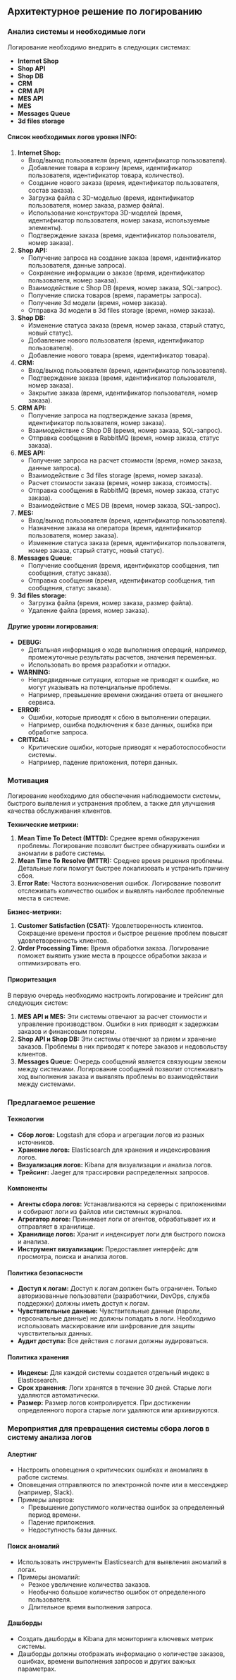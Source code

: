 ## Архитектурное решение по логированию

### Анализ системы и необходимые логи

Логирование необходимо внедрить в следующих системах:

*   **Internet Shop**
*   **Shop API**
*   **Shop DB**
*   **CRM**
*   **CRM API**
*   **MES API**
*   **MES**
*   **Messages Queue**
*   **3d files storage**

#### Список необходимых логов уровня INFO:

1. **Internet Shop:**
    *   Вход/выход пользователя (время, идентификатор пользователя).
    *   Добавление товара в корзину (время, идентификатор пользователя, идентификатор товара, количество).
    *   Создание нового заказа (время, идентификатор пользователя, состав заказа).
    *   Загрузка файла с 3D-моделью (время, идентификатор пользователя, номер заказа, размер файла).
    *   Использование конструктора 3D-моделей (время, идентификатор пользователя, номер заказа, используемые элементы).
    *   Подтверждение заказа (время, идентификатор пользователя, номер заказа).
2. **Shop API:**
    *   Получение запроса на создание заказа (время, идентификатор пользователя, данные запроса).
    *   Сохранение информации о заказе (время, идентификатор пользователя, номер заказа).
    *   Взаимодействие с Shop DB (время, номер заказа, SQL-запрос).
    *   Получение списка товаров (время, параметры запроса).
    *   Получение 3d модели (время, номер заказа).
    *   Отправка 3d модели в 3d files storage (время, номер заказа).
3. **Shop DB:**
    *   Изменение статуса заказа (время, номер заказа, старый статус, новый статус).
    *   Добавление нового пользователя (время, идентификатор пользователя).
    *   Добавление нового товара (время, идентификатор товара).
4. **CRM:**
    *   Вход/выход пользователя (время, идентификатор пользователя).
    *   Подтверждение заказа (время, идентификатор пользователя, номер заказа).
    *   Закрытие заказа (время, идентификатор пользователя, номер заказа).
5. **CRM API:**
    *   Получение запроса на подтверждение заказа (время, идентификатор пользователя, номер заказа).
    *   Взаимодействие с Shop DB (время, номер заказа, SQL-запрос).
    *   Отправка сообщения в RabbitMQ (время, номер заказа, статус заказа).
6. **MES API:**
    *   Получение запроса на расчет стоимости (время, номер заказа, данные запроса).
    *   Взаимодействие с 3d files storage (время, номер заказа).
    *   Расчет стоимости заказа (время, номер заказа, стоимость).
    *   Отправка сообщения в RabbitMQ (время, номер заказа, статус заказа).
    *   Взаимодействие с MES DB (время, номер заказа, SQL-запрос).
7. **MES:**
    *   Вход/выход пользователя (время, идентификатор пользователя).
    *   Назначение заказа на оператора (время, идентификатор пользователя, номер заказа).
    *   Изменение статуса заказа (время, идентификатор пользователя, номер заказа, старый статус, новый статус).
8. **Messages Queue:**
    *   Получение сообщения (время, идентификатор сообщения, тип сообщения, статус заказа).
    *   Отправка сообщения (время, идентификатор сообщения, тип сообщения, статус заказа).
9. **3d files storage:**
    *   Загрузка файла (время, номер заказа, размер файла).
    *   Удаление файла (время, номер заказа).

#### Другие уровни логирования:

*   **DEBUG:**
    -   Детальная информация о ходе выполнения операций, например, промежуточные результаты расчетов, значения переменных.
    -   Использовать во время разработки и отладки.
*   **WARNING:**
    -   Непредвиденные ситуации, которые не приводят к ошибке, но могут указывать на потенциальные проблемы.
    -   Например, превышение времени ожидания ответа от внешнего сервиса.
*   **ERROR:**
    -   Ошибки, которые приводят к сбою в выполнении операции.
    -   Например, ошибка подключения к базе данных, ошибка при обработке запроса.
*   **CRITICAL:**
    -   Критические ошибки, которые приводят к неработоспособности системы.
    -   Например, падение приложения, потеря данных.

### Мотивация

Логирование необходимо для обеспечения наблюдаемости системы, быстрого выявления и устранения проблем, а также для улучшения качества обслуживания клиентов.

**Технические метрики:**

1. **Mean Time To Detect (MTTD):** Среднее время обнаружения проблемы. Логирование позволит быстрее обнаруживать ошибки и аномалии в работе системы.
2. **Mean Time To Resolve (MTTR):** Среднее время решения проблемы. Детальные логи помогут быстрее локализовать и устранить причину сбоя.
3. **Error Rate:** Частота возникновения ошибок. Логирование позволит отслеживать количество ошибок и выявлять наиболее проблемные места в системе.

**Бизнес-метрики:**

1. **Customer Satisfaction (CSAT):** Удовлетворенность клиентов. Сокращение времени простоя и быстрое решение проблем повысят удовлетворенность клиентов.
2. **Order Processing Time:** Время обработки заказа. Логирование поможет выявить узкие места в процессе обработки заказа и оптимизировать его.

#### Приоритезация

В первую очередь необходимо настроить логирование и трейсинг для следующих систем:

1. **MES API и MES:** Эти системы отвечают за расчет стоимости и управление производством. Ошибки в них приводят к задержкам заказов и финансовым потерям.
2. **Shop API и Shop DB:** Эти системы отвечают за прием и хранение заказов. Проблемы в них приводят к потере заказов и недовольству клиентов.
3. **Messages Queue:** Очередь сообщений является связующим звеном между системами. Логирование сообщений позволит отслеживать ход выполнения заказа и выявлять проблемы во взаимодействии между системами.

### Предлагаемое решение

#### Технологии

*   **Сбор логов:** Logstash для сбора и агрегации логов из разных источников.
*   **Хранение логов:** Elasticsearch для хранения и индексирования логов.
*   **Визуализация логов:** Kibana для визуализации и анализа логов.
*   **Трейсинг:** Jaeger для трассировки распределенных запросов.

#### Компоненты

*   **Агенты сбора логов:** Устанавливаются на серверы с приложениями и собирают логи из файлов или системных журналов.
*   **Агрегатор логов:** Принимает логи от агентов, обрабатывает их и отправляет в хранилище.
*   **Хранилище логов:** Хранит и индексирует логи для быстрого поиска и анализа.
*   **Инструмент визуализации:** Предоставляет интерфейс для просмотра, поиска и анализа логов.

#### Политика безопасности

*   **Доступ к логам:** Доступ к логам должен быть ограничен. Только авторизованные пользователи (разработчики, DevOps, служба поддержки) должны иметь доступ к логам.
*   **Чувствительные данные:** Чувствительные данные (пароли, персональные данные) не должны попадать в логи. Необходимо использовать маскирование или шифрование для защиты чувствительных данных.
*   **Аудит доступа:** Все действия с логами должны аудироваться.

#### Политика хранения

*   **Индексы:** Для каждой системы создается отдельный индекс в Elasticsearch.
*   **Срок хранения:** Логи хранятся в течение 30 дней. Старые логи удаляются автоматически.
*   **Размер:** Размер логов контролируется. При достижении определенного порога старые логи удаляются или архивируются.

### Мероприятия для превращения системы сбора логов в систему анализа логов

#### Алертинг

*   Настроить оповещения о критических ошибках и аномалиях в работе системы.
*   Оповещения отправляются по электронной почте или в мессенджер (например, Slack).
*   Примеры алертов:
    *   Превышение допустимого количества ошибок за определенный период времени.
    *   Падение приложения.
    *   Недоступность базы данных.

#### Поиск аномалий

*   Использовать инструменты Elasticsearch для выявления аномалий в логах.
*   Примеры аномалий:
    *   Резкое увеличение количества заказов.
    *   Необычно большое количество ошибок от определенного пользователя.
    *   Длительное время выполнения запроса.

#### Дашборды

*   Создать дашборды в Kibana для мониторинга ключевых метрик системы.
*   Дашборды должны отображать информацию о количестве заказов, ошибках, времени выполнения запросов и других важных параметрах.
